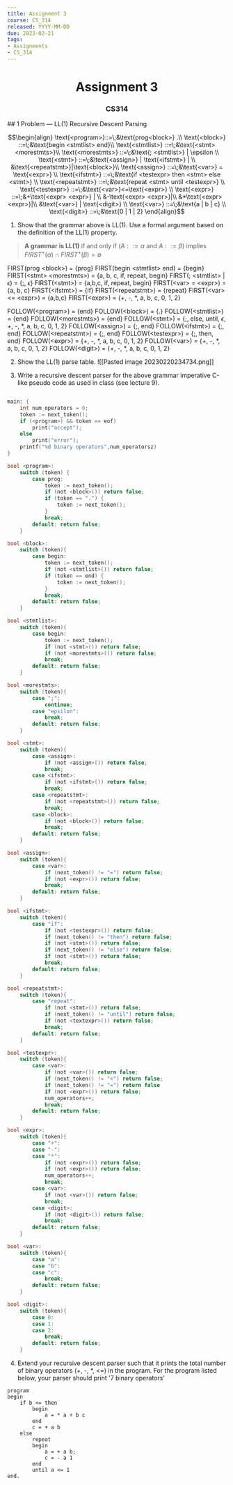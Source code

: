 ```yaml
---
title: Assignment 3
course: CS_314
released: YYYY-MM-DD
due: 2023-02-21
tags:
- Assignments
- CS_314
---
```

<center><h1>Assignment 3</h1></center>
<center><h3>CS314</h3></center>
## 1 Problem — LL(1) Recursive Descent Parsing

$$\begin{align}
\text{<program>}::=\;&\text{prog<block>} .\\
\text{<block>} ::=\;&\text{begin <stmtlist> end}\\
\text{<stmtlist>} ::=\;&\text{<stmt> <morestmts>}\\
\text{<morestmts>} ::=\;&\text{; <stmtlist>} | \epsilon \\
\text{<stmt>} ::=\;&\text{<assign>} | \text{<ifstmt>} | \\
&\text{<repeatstmt>}|\text{<block>}\\
\text{<assign>} ::=\;&\text{<var>} = \text{<expr>} \\
\text{<ifstmt>} ::=\;&\text{if <testexpr> then <stmt> else <stmt>} \\
\text{<repeatstmt>} ::=\;&\text{repeat <stmt> until <testexpr>} \\
\text{<testexpr>} ::=\;&\text{<var>}<=\text{<expr>} \\
\text{<expr>} ::=\;&+\text{<expr> <expr>} | \\
&-\text{<expr> <expr>}|\\
&*\text{<expr> <expr>}|\\
&\text{<var>} | \text{<digit>} \\
\text{<var>} ::=\;&\text{a | b | c} \\
\text{<digit>} ::=\;&\text{0 | 1 | 2}
\end{align}$$

1. Show that the grammar above is LL(1). Use a formal argument based on the definition of the LL(1) property.

> 	**A grammar is LL(1)**  if and only if $(A ::= \alpha \text{ and } A ::= \beta)$ implies
> 		$FIRST^+(\alpha) \cap FIRST^+(\beta) = \emptyset$

FIRST(prog \<block\>) = {prog}
FIRST(begin \<stmtlist\> end) = {begin}
FIRST(\<stmt\> \<morestmts\>) = {a, b, c, if, repeat, begin}
FIRST(; \<stmtlist\> | $\epsilon$) = {;, $\epsilon$}
FIRST(\<stmt\>) = {a,b,c, if, repeat, begin}
FIRST(\<var\> = \<expr\>) = {a, b, c}
FIRST(\<ifstmt\>) = {if}
FIRST(\<repeatstmt\>) = {repeat}
FIRST(\<var\> <= \<expr\>) = {a,b,c}
FIRST(\<expr\>) = {+, -, \*, a, b, c, 0, 1, 2}

FOLLOW(\<program\>) = {end}
FOLLOW(\<block\>) = {.}
FOLLOW(\<stmtlist\>) = {end}
FOLLOW(\<morestmts\>) = {end}
FOLLOW(\<stmt\>) = {;, else, until, $\epsilon$, +, -, \*, a, b, c, 0, 1, 2}
FOLLOW(\<assign\>) = {;, end}
FOLLOW(\<ifstmt\>) = {;, end}
FOLLOW(\<repeatstmt\>) = {;, end}
FOLLOW(\<testexpr\>) = {;, then, end}
FOLLOW(\<expr\>) = {+, -, \*, a, b, c, 0, 1, 2}
FOLLOW(\<var\>) = {+, -, \*, a, b, c, 0, 1, 2}
FOLLOW(\<digit\>) = {+, -, \*, a, b, c, 0, 1, 2}



2. Show the LL(1) parse table.
![[Pasted image 20230220234734.png]]

3. Write a recursive descent parser for the above grammar imperative C-like pseudo code as used in class (see lecture 9).

```c

main: {
	int num_operators = 0;
	token := next_token();
	if (<program>) && token == eof)
		print("accept");
	else
		print("error");
	printf("%d binary operators",num_operatorsz)
}

bool <program>:
	switch (token) {
		case prog:
			token := next_token();
			if (not <block>()) return false;
			if (token == ".") {
				token := next_token();
			}
			break;
		default: return false;
	}

bool <block>:
	switch (token){
		case begin:
			token := next_token();
			if (not <stmtlist>()) return false;
			if (token == end) {
				token := next_token();
			}
			break;
		default: return false;
	}

bool <stmtlist>:
	switch (token){
		case begin:
			token := next_token();
			if (not <stmt>()) return false;
			if (not <morestmts>()) return false;
			break;
		default: return false;
	}

bool <morestmts>:
	switch (token){
		case ";":
			continue;
		case "epsilon":
			break;
		default: return false;
	}

bool <stmt>:
	switch (token){
		case <assign>:
			if (not <assign>()) return false;
			break;
		case <ifstmt>:
			if (not <ifstmt>()) return false;
			break;
		case <repeatstmt>:
			if (not <repeatstmt>()) return false;
			break;
		case <block>:
			if (not <block>()) return false;
			break;
		default: return false;
	}

bool <assign>:
	switch (token){
		case <var>:
			if (next_token() != "=") return false;
			if (not <expr>()) return false;
			break;
		default: return false;
	}

bool <ifstmt>:
	switch (token){
		case "if":
			if (not <testexpr>()) return false;
			if (next_token() != "then") return false;
			if (not <stmt>()) return false;
			if (next_token() != "else") return false;
			if (not <stmt>()) return false;
			break;
		default: return false;
	}

bool <repeatstmt>:
	switch (token){
		case "repeat":
			if (not <stmt>()) return false;
			if (next_token() != "until") return false;
			if (not <textexpr>()) return false;
			break;
		default: return false;
	}

bool <testexpr>:
	switch (token){
		case <var>:
			if (not <var>()) return false;
			if (next_token() != "<") return false;
			if (next_token() != "=") return false
			if (not <expr>()) return false;
			num_operators++;
			break;
		default: return false;
	}

bool <expr>:
	switch (token){
		case "+":
		case "-":
		case "*":
			if (not <expr>()) return false;
			if (not <expr>()) return false;
			num_operators++;
			break;
		case <var>:
			if (not <var>()) return false;
			break;
		case <digit>:
			if (not <digit>()) return false;
			break;
		default: return false;
	}

bool <var>:
	switch (token){
		case "a":
		case "b":
		case "c":
			break;
		default: return false;
	}

bool <digit>:
	switch (token){
		case 0:
		case 1:
		case 2:
			break;
		default: return false;
	}
```

4. Extend your recursive descent parser such that it prints the total number of binary operators (+, -, \*, <=) in the program. For the program listed below, your parser should print '7 binary operators'

```
program
begin
	if b <= then
		begin
			a = * a + b c
		end
		c = + a b
	else
		repeat
		begin
			a = + a b;
			c = - a 1
		end
		until a <= 1
end.
```